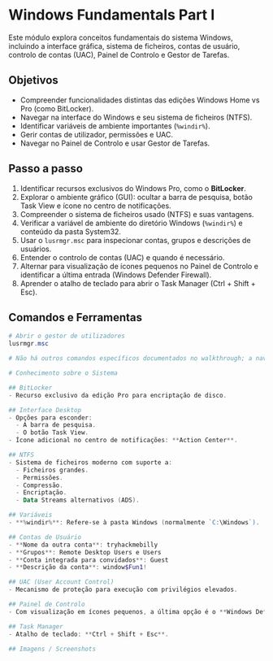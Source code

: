 # Windows Fundamentals Part I

Este módulo explora conceitos fundamentais do sistema Windows, incluindo a interface gráfica, sistema de ficheiros, contas de usuário, controlo de contas (UAC), Painel de Controlo e Gestor de Tarefas.

## Objetivos
- Compreender funcionalidades distintas das edições Windows Home vs Pro (como BitLocker).
- Navegar na interface do Windows e seu sistema de ficheiros (NTFS).
- Identificar variáveis de ambiente importantes (`%windir%`).
- Gerir contas de utilizador, permissões e UAC.
- Navegar no Painel de Controlo e usar Gestor de Tarefas.

## Passo a passo
1. Identificar recursos exclusivos do Windows Pro, como o **BitLocker**.
2. Explorar o ambiente gráfico (GUI): ocultar a barra de pesquisa, botão Task View e ícone no centro de notificações.
3. Compreender o sistema de ficheiros usado (NTFS) e suas vantagens.
4. Verificar a variável de ambiente do diretório Windows (`%windir%`) e conteúdo da pasta System32.
5. Usar o `lusrmgr.msc` para inspecionar contas, grupos e descrições de usuários.
6. Entender o controlo de contas (UAC) e quando é necessário.
7. Alternar para visualização de ícones pequenos no Painel de Controlo e identificar a última entrada (Windows Defender Firewall).
8. Aprender o atalho de teclado para abrir o Task Manager (Ctrl + Shift + Esc).

## Comandos e Ferramentas

```powershell
# Abrir o gestor de utilizadores
lusrmgr.msc

# Não há outros comandos específicos documentados no walkthrough; a navegação foi feita via GUI e inspeção visual.

# Conhecimento sobre o Sistema

## BitLocker
- Recurso exclusivo da edição Pro para encriptação de disco.

## Interface Desktop
- Opções para esconder:
  - A barra de pesquisa.
  - O botão Task View.
- Ícone adicional no centro de notificações: **Action Center**.

## NTFS
- Sistema de ficheiros moderno com suporte a:
  - Ficheiros grandes.
  - Permissões.
  - Compressão.
  - Encriptação.
  - Data Streams alternativos (ADS).

## Variáveis
- **%windir%**: Refere-se à pasta Windows (normalmente `C:\Windows`).

## Contas de Usuário
- **Nome da outra conta**: tryhackmebilly
- **Grupos**: Remote Desktop Users e Users
- **Conta integrada para convidados**: Guest
- **Descrição da conta**: window$Fun1!

## UAC (User Account Control)
- Mecanismo de proteção para execução com privilégios elevados.

## Painel de Controlo
- Com visualização em ícones pequenos, a última opção é o **Windows Defender Firewall**.

## Task Manager
- Atalho de teclado: **Ctrl + Shift + Esc**.

## Imagens / Screenshots


